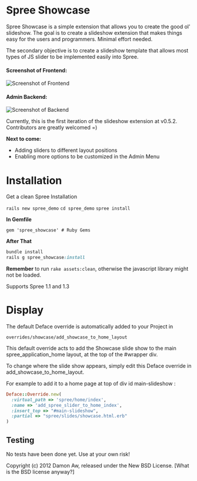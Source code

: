 Spree Showcase
===========

Spree Showcase is a simple extension that allows you to create the good ol' slideshow. The goal is to create a slideshow extension that makes things easy for the users and programmers. Minimal effort needed.

The secondary objective is to create a slideshow template that allows most types of JS slider to be implemented easily into Spree.

#### Screenshot of Frontend:
![Screenshot of Frontend](https://github.com/downloads/daemonsy/spree_showcase/in%20action.png)

#### Admin Backend:
![Screenshot of Backend](https://github.com/downloads/daemonsy/spree_showcase/Screen%20Shot%202012-05-09%20at%202.07.00%20AM.png)

Currently, this is the first iteration of the slideshow extension at v0.5.2. Contributors are greatly welcomed =)

**Next to come:**
- Adding sliders to different layout positions
- Enabling more options to be customized in the Admin Menu

Installation
=======
Get a clean Spree Installation

```rails new spree_demo```
```cd spree_demo```
```spree install```

**In Gemfile**

```gem 'spree_showcase' # Ruby Gems```

**After That**

```ruby
bundle install
rails g spree_showcase:install
```

**Remember** to run ```rake assets:clean```, otherwise the javascript library might not be loaded.

Supports Spree 1.1 and 1.3

Display
======

The default Deface override is automatically added to your Project in 

    overrides/showcase/add_showcase_to_home_layout

This default override acts to add the Showcase slide show to the main spree_application_home layout, 
at the top of the #wrapper div.

To change where the slide show appears, simply edit this Deface override in add_showcase_to_home_layout. 

For example to add it to a home page at top of div id main-slideshow :

```ruby
Deface::Override.new(
  :virtual_path => 'spree/home/index',
  :name => 'add_spree_slider_to_home_index',
  :insert_top => "#main-slideshow",
  :partial => "spree/slides/showcase.html.erb"
)

```

Testing
-------
No tests have been done yet. Use at your own risk!


Copyright (c) 2012 Damon Aw, released under the New BSD License.
[What is the BSD license anyway?]
